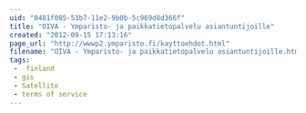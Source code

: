 ```yaml
---
uid: "0481f085-53b7-11e2-9b0b-5c969d8d366f"
title: "OIVA - Ymparisto- ja paikkatietopalvelu asiantuntijoille"
created: "2012-09-15 17:13:16"
page_url: "http://wwwp2.ymparisto.fi/kayttoehdot.html"
filename: "OIVA - Ymparisto- ja paikkatietopalvelu asiantuntijoille.html"
tags: 
 -  finland
 - gis
 - Satellite
 - terms of service
---
```

